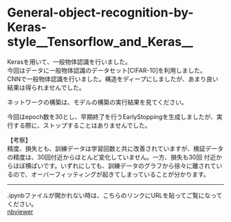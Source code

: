 # General-object-recognition-by-Keras-style__Tensorflow_and_Keras__

Kerasを用いて、一般物体認識を行いました。  
今回はデータに一般物体認識のデータセット[CIFAR-10]を利用しました。  
CNNで一般物体認識を行いました。構造をディープにしましたが、あまり良い結果は得られませんでした。  

ネットワークの構築は、モデルの構築の実行結果を見てください。 

今回はepoch数を30とし、早期終了を行うEarlyStoppingを生成しましたが、実行する際に、ストップすることはありませんでした。  

【考察】  
精度、損失とも、訓練データは学習回数と共に改善されていますが、検証データの精度は、30回付近からほとんど変化していません。一方、損失も30回
付近からほぼ横ばいです。いずれにしても、訓練データのグラフから徐々に離されているので、オーバーフィッティングが起きてしまっていることが分かります。

***
.ipynbファイルが開かれない時は、こちらのリンクにURLを貼ってご覧になってください。  
[nbviewer](https://nbviewer.jupyter.org/)
